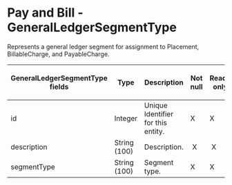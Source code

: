 # Pay and Bill - GeneralLedgerSegmentType

Represents a general ledger segment for assignment to Placement, BillableCharge, and PayableCharge.

<table>
<colgroup>
<col width="20%" />
<col width="20%" />
<col width="20%" />
<col width="20%" />
<col width="20%" />
</colgroup>
<thead>
<tr class="header">
<th><p><strong>GeneralLedgerSegmentType</strong> fields</p></th>
<th>Type</th>
<th>Description</th>
<th>Not null</th>
<th>Read-only</th>
</tr>
</thead>
<tbody>
<tr class="odd">
<td>id</td>
<td>Integer</td>
<td>Unique Identifier for this entity.</td>
<td>X</td>
<td>X</td>
</tr>
<tr class="even">
<td>description</td>
<td>String (100)</td>
<td>Description.</td>
<td> X</td>
<td> X</td>
</tr>
<tr class="odd">
<td><span>segmentType</span></td>
<td><span>String (100)</span></td>
<td><span>Segment type.</span></td>
<td>X</td>
<td>X</td>
</tr>
</tbody>
</table>


